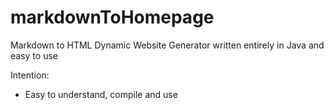 # markdownToHomepage
Markdown to HTML Dynamic Website Generator written entirely in Java and easy to use

Intention:

- Easy to understand, compile and use